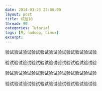 ```yaml
---
date: 2014-03-23 23:00:00
layout: post
title: 试验10
thread: 90
categories: Tutorial
tags: [R, hadoop, Linux]
excerpt: 
---
```


验试验试验试验试验试验试验试验试验试验试验

验试验试验试验试验试验试验试验试验试验试验

验试验试验试验试验试验试验试验试验试验试验

验试验试验试验试验试验试验试验试验试验试验